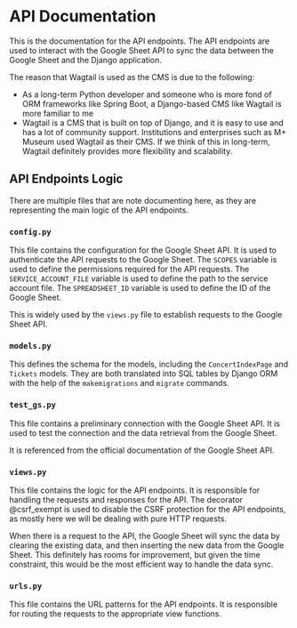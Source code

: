 # API Documentation

This is the documentation for the API endpoints. The API endpoints are used to interact with the Google Sheet API to sync the data between the Google Sheet and the Django application.

The reason that Wagtail is used as the CMS is due to the following:

- As a long-term Python developer and someone who is more fond of ORM frameworks like Spring Boot, a Django-based CMS like Wagtail is more familiar to me
- Wagtail is a CMS that is built on top of Django, and it is easy to use and has a lot of community support. Institutions and enterprises such as M+ Museum used Wagtail as their CMS. If we think of this in long-term, Wagtail definitely provides more flexibility and scalability.

## API Endpoints Logic

There are multiple files that are note documenting here, as they are representing the main logic of the API endpoints.

### `config.py`

This file contains the configuration for the Google Sheet API. It is used to authenticate the API requests to the Google Sheet. The `SCOPES` variable is used to define the permissions required for the API requests. The `SERVICE_ACCOUNT_FILE` variable is used to define the path to the service account file. The `SPREADSHEET_ID` variable is used to define the ID of the Google Sheet.

This is widely used by the `views.py` file to establish requests to the Google Sheet API.

### `models.py`

This defines the schema for the models, including the `ConcertIndexPage` and `Tickets` models. They are both translated into SQL tables by Django ORM with the help of the `makemigrations` and `migrate` commands.

### `test_gs.py`

This file contains a preliminary connection with the Google Sheet API. It is used to test the connection and the data retrieval from the Google Sheet.

It is referenced from the official documentation of the Google Sheet API.

### `views.py`

This file contains the logic for the API endpoints. It is responsible for handling the requests and responses for the API. The decorator @csrf_exempt is used to disable the CSRF protection for the API endpoints, as mostly here we will be dealing with pure HTTP requests.

When there is a request to the API, the Google Sheet will sync the data by clearing the existing data, and then inserting the new data from the Google Sheet. This definitely has rooms for improvement, but given the time constraint, this would be the most efficient way to handle the data sync.

### `urls.py`

This file contains the URL patterns for the API endpoints. It is responsible for routing the requests to the appropriate view functions.